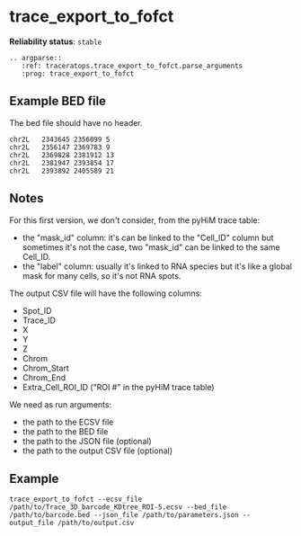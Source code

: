 # trace_export_to_fofct

**Reliability status**: `stable`

```{eval-rst}
.. argparse::
   :ref: traceratops.trace_export_to_fofct.parse_arguments
   :prog: trace_export_to_fofct
```

## Example BED file

The bed file should have no header.
```
chr2L	2343645	2356099	5
chr2L	2356147	2369783	9
chr2L	2369828	2381912	13
chr2L	2381947	2393854	17
chr2L	2393892	2405589	21
```

## Notes

For this first version, we don't consider, from the pyHiM trace table:
- the "mask_id" column: it's can be linked to the "Cell_ID" column but sometimes it's not the case, two "mask_id" can be linked to the same Cell_ID.
- the "label" column: usually it's linked to RNA species but it's like a global mask for many cells, so it's not RNA spots.

The output CSV file will have the following columns:
- Spot_ID
- Trace_ID
- X
- Y
- Z
- Chrom
- Chrom_Start
- Chrom_End
- Extra_Cell_ROI_ID ("ROI #" in the pyHiM trace table)

We need as run arguments:
- the path to the ECSV file
- the path to the BED file
- the path to the JSON file (optional)
- the path to the output CSV file (optional)

## Example

```
trace_export_to_fofct --ecsv_file /path/to/Trace_3D_barcode_KDtree_ROI-5.ecsv --bed_file /path/to/barcode.bed --json_file /path/to/parameters.json --output_file /path/to/output.csv
```
